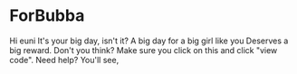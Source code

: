 # ForBubba
Hi euni
It's your big day, isn't it?
A big day for a big girl like you
Deserves a big reward. Don't you think?
Make sure you click on this and click "view code". Need help? 
You'll see, 
